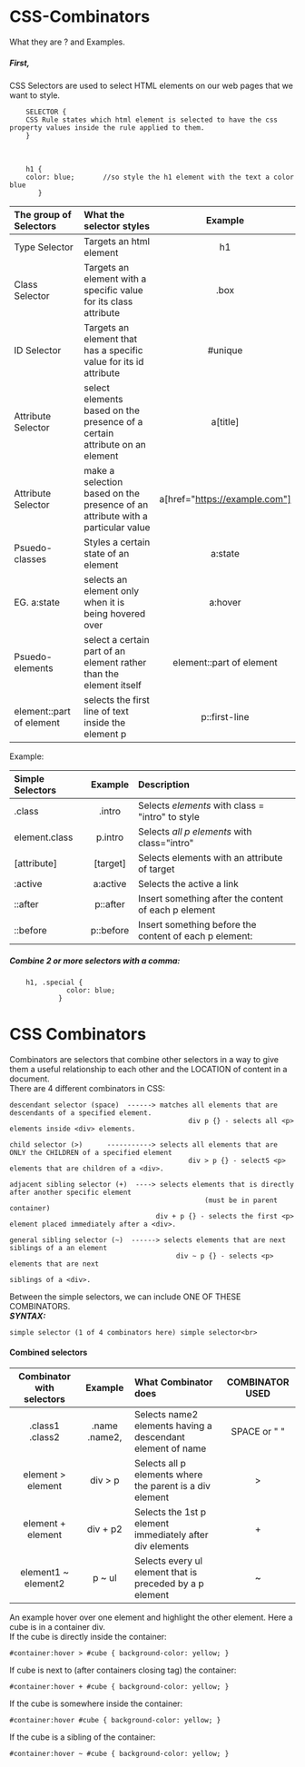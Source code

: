# CSS-Combinators
What they are ? and Examples.

##### First,<br> 
CSS Selectors are used to select HTML elements on our web pages that we want to style.<br>

        SELECTOR {
        CSS Rule states which html element is selected to have the css property values inside the rule applied to them.
        }
 <br>
 
        h1 {
        color: blue;       //so style the h1 element with the text a color blue
           }
| The group of Selectors | What the selector styles | Example | 
| :--------------- | :---------------------------------------|:-----:| 
| Type Selector | Targets an html element   | h1 | 
| Class Selector | Targets an element with a specific value for its class attribute  | .box | 
| ID Selector | Targets an element that has a specific value for its id attribute   | #unique | 
| Attribute Selector | select elements based on the presence of a certain attribute on an element  | a[title] | 
| Attribute Selector | make a selection based on the presence of an attribute with a particular value | a[href="https://example.com"] | 
| Psuedo-classes | Styles a certain state of an element  | a:state | 
|  EG. a:state | selects an element only when it is being hovered over  | a:hover | 
| Psuedo-elements | select a certain part of an element rather than the element itself  | element::part of element | 
| element::part of element | selects the first line of text inside the element p | p::first-line | 

Example: <br>

| Simple Selectors | Example | Description |
| :--------------- | :-----: | :---------------------------------------|
| .class  | .intro | Selects *elements* with class = "intro" to style        |
| element.class | p.intro | Selects *all p elements* with class="intro"    |
| [attribute] | [target] | Selects elements with an attribute of target    |
| :active | a:active | Selects the active a link                             |
| ::after | p::after | Insert something after the content of each p element |
| ::before | p::before | Insert something before the content of each p element: |
##### Combine 2 or more selectors with a comma:

        h1, .special {
                  color: blue;
                }


# CSS Combinators
Combinators are selectors that combine other selectors in a way to give them a useful relationship to each other and the LOCATION of content in a document.<br>
There are 4 different combinators in CSS:<br>

    descendant selector (space)  ------> matches all elements that are descendants of a specified element.
                                                div p {} - selects all <p> elements inside <div> elements.
                               
    child selector (>)      -----------> selects all elements that are ONLY the CHILDREN of a specified element
                                                div > p {} - selectS <p> elements that are children of a <div>.
                               
    adjacent sibling selector (+)  ----> selects elements that is directly after another specific element
                                                    (must be in parent container)
                                        div + p {} - selects the first <p> element placed immediately after a <div>.
                                
    general sibling selector (~)  ------> selects elements that are next siblings of a an element
                                             div ~ p {} - selects <p> elements that are next
                                                                     siblings of a <div>.
                               

Between the simple selectors, we can include ONE OF THESE COMBINATORS.<br>
***SYNTAX:*** 

    simple selector (1 of 4 combinators here) simple selector<br>
#### Combined selectors
| Combinator with selectors  | Example       | What Combinator does                                                 | COMBINATOR USED           |
| :----:                 | :----------:      | :----                                                                        |  :----:  |
| .class1 .class2        |  .name .name2,  | Selects name2 elements having a descendant element of name                 |  SPACE or " "  |
| element > element     | div > p       | Selects all p elements where the parent is a div element                      |         >   |
| element + element     | div + p2      | Selects the 1st p element immediately after div elements          |         +  |
| element1 ~ element2   | p ~ ul        | Selects every ul element that is preceded by a p element                      |          ~ |

An example hover over one element and highlight the other element. Here a cube is in a container div. <br>
If the cube is directly inside the container:<br>

    #container:hover > #cube { background-color: yellow; }
If cube is next to (after containers closing tag) the container:<br>

    #container:hover + #cube { background-color: yellow; }
If the cube is somewhere inside the container:<br>

    #container:hover #cube { background-color: yellow; }
If the cube is a sibling of the container:<br>

    #container:hover ~ #cube { background-color: yellow; }



   

